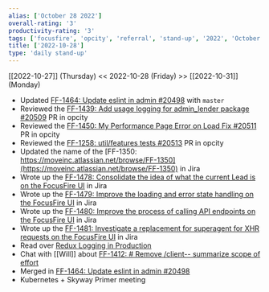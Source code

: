 ```yaml
---
alias: ['October 28 2022']
overall-rating: '3'
productivity-rating: '3'
tags: ['focusfire', 'opcity', 'referral', 'stand-up', '2022', 'October', 'Friday']
title: ['2022-10-28']
type: 'daily stand-up'
---
```

[[2022-10-27]] (Thursday) << 2022-10-28 (Friday) >> [[2022-10-31]] (Monday)

- Updated [FF-1464: Update eslint in admin #20498](https://github.com/Opcity/opcity/pull/20498) with `master`
- Reviewed the [FF-1439: Add usage logging for admin_lender package
#20509](https://github.com/Opcity/opcity/pull/20509) PR in opcity
- Reviewed the [FF-1450: My Performance Page Error on Load Fix #20511](https://github.com/Opcity/opcity/pull/20511) PR in opcity
- Reviewed the [FF-1258: util/features tests #20513](https://github.com/Opcity/opcity/pull/20513) PR in opcity
- Updated the name of the [FF-1350: https://moveinc.atlassian.net/browse/FF-1350](https://moveinc.atlassian.net/browse/FF-1350) in Jira
- Wrote up the [FF-1478: Consolidate the idea of what the current Lead is on the FocusFire UI](https://moveinc.atlassian.net/browse/FF-1478) in Jira
- Wrote up the [FF-1479: Improve the loading and error state handling on the FocusFire UI](https://moveinc.atlassian.net/browse/FF-1479) in Jira
- Wrote up the [FF-1480: Improve the process of calling API endpoints on the FocusFire UI](https://moveinc.atlassian.net/browse/FF-1480) in Jira
- Wrote up the [FF-1481: Investigate a replacement for superagent for XHR requests on the FocusFire UI](https://moveinc.atlassian.net/browse/FF-1481) in Jira
- Read over [Redux Logging in Production](https://blog.logrocket.com/redux-logging-in-production-3b2a4816b713/)
- Chat with [[Will]] about [FF-1412: # Remove /client-- summarize scope of effort](https://moveinc.atlassian.net/browse/FF-1412)
- Merged in [FF-1464: Update eslint in admin #20498](https://github.com/Opcity/opcity/pull/20498)
- Kubernetes + Skyway Primer meeting